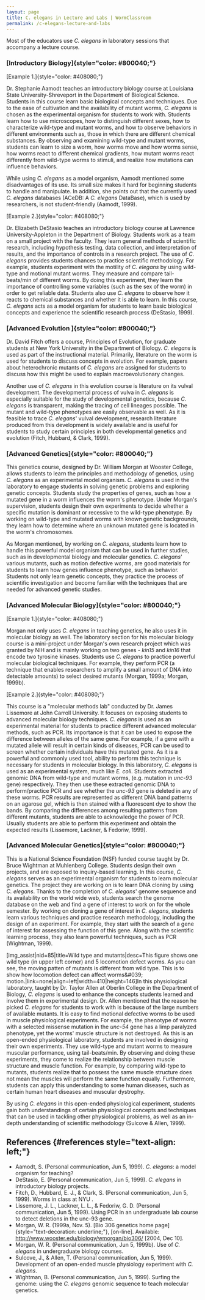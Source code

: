 ```yaml
---
layout: page
title: C. elegans in Lecture and Labs | WormClassroom
permalink: /c-elegans-lecture-and-labs
---
```

Most of the educators use *C. elegans* in laboratory sessions that
accompany a lecture course.

### [Introductory Biology]{style="color: #800040;"}

[Example 1.]{style="color: #408080;"}

Dr. Stephanie Aamodt teaches an introductory biology course at Louisiana
State University-Shreveport in the Department of Biological Science.
Students in this course learn basic biological concepts and techniques.
Due to the ease of cultivation and the availability of mutant worms, *C.
elegans* is chosen as the experimental organism for students to work
with. Students learn how to use microscopes, how to distinguish
different sexes, how to characterize wild-type and mutant worms, and how
to observe behaviors in different environments such as, those in which
there are different chemical substances. By observing and examining
wild-type and mutant worms, students can learn to size a worm, how worms
move and how worms sense, how worms react to different chemical
gradients, how mutant worms react differently from wild-type worms to
stimuli, and realize how mutations can influence behaviors.

While using *C. elegans* as a model organism, Aamodt mentioned some
disadvantages of its use. Its small size makes it hard for beginning
students to handle and manipulate. In addition, she points out that the
currently used *C. elegans* databases (ACeDB: A *C. elegans* DataBase),
which is used by researchers, is not student-friendly (Aamodt, 1999).

[Example 2.]{style="color: #408080;"}

Dr. Elizabeth DeStasio teaches an introductory biology course at
Lawrence University-Appleton in the Department of Biology. Students work
as a team on a small project with the faculty. They learn general
methods of scientific research, including hypothesis testing, data
collection, and interpretation of results, and the importance of
controls in a research project. The use of *C. elegans* provides
students chances to practice scientific methodology. For example,
students experiment with the motility of *C. elegans* by using wild-type
and motional mutant worms. They measure and compare tail-beats/min of
different worms. By doing this experiment, they learn the importance of
controlling some variables (such as the sex of the worm) in order to get
reliable data. Students also use *C. elegans* to observe how it reacts
to chemical substances and whether it is able to learn. In this course,
*C. elegans* acts as a model organism for students to learn basic
biological concepts and experience the scientific research process
(DeStasio, 1999).

### [Advanced Evolution ]{style="color: #800040;"}

Dr. David Fitch offers a course, Principles of Evolution, for graduate
students at New York University in the Department of Biology. *C.
elegans* is used as part of the instructional material. Primarily,
literature on the worm is used for students to discuss concepts in
evolution. For example, papers about heterochronic mutants of *C.
elegans* are assigned for students to discuss how this might be used to
explain macroevolutionary changes.

Another use of *C. elegans* in this evolution course is literature on
its vulval development. The developmental process of vulva in *C.
elegans* is especially suitable for the study of developmental genetics,
because *C. elegans* is transparent, making the tracing of cell lineages
possible. The mutant and wild-type phenotypes are easily observable as
well. As it is feasible to trace *C. elegans*\' vulval development,
research literature produced from this development is widely available
and is useful for students to study certain principles in both
developmental genetics and evolution (Fitch, Hubbard, & Clark, 1999).

### [Advanced Genetics]{style="color: #800040;"}

This genetics course, designed by Dr. William Morgan at Wooster College,
allows students to learn the principles and methodology of genetics,
using *C. elegans* as an experimental model organism. *C. elegans* is
used in the laboratory to engage students in solving genetic problems
and exploring genetic concepts. Students study the properties of genes,
such as how a mutated gene in a worm influences the worm\'s phenotype.
Under Morgan\'s supervision, students design their own experiments to
decide whether a specific mutation is dominant or recessive to the
wild-type phenotype. By working on wild-type and mutated worms with
known genetic backgrounds, they learn how to determine where an unknown
mutated gene is located in the worm\'s chromosomes.

As Morgan mentioned, by working on *C. elegans*, students learn how to
handle this powerful model organism that can be used in further studies,
such as in developmental biology and molecular genetics. *C. elegans*\'
various mutants, such as motion defective worms, are good materials for
students to learn how genes influence phenotype, such as behavior.
Students not only learn genetic concepts, they practice the process of
scientific investigation and become familiar with the techniques that
are needed for advanced genetic studies.

### [Advanced Molecular Biology]{style="color: #800040;"}

[Example 1.]{style="color: #408080;"}

Morgan not only uses *C. elegans* in teaching genetics, he also uses it
in molecular biology as well. The laboratory section for his molecular
biology course is a mini-project under Morgan\'s own research project
which was granted by NIH and is mainly working on two genes - *kin15*
and *kin16* that encode two tyrosine kinases. Students use *C. elegans*
to practice powerful molecular biological techniques. For example, they
perform PCR (a technique that enables researchers to amplify a small
amount of DNA into detectable amounts) to select desired mutants
(Morgan, 1999a; Morgan, 1999b).

[Example 2.]{style="color: #408080;"}

This course is a \"molecular methods lab\" conducted by Dr. James
Lissemore at John Carroll University. It focuses on exposing students to
advanced molecular biology techniques. *C. elegans* is used as an
experimental material for students to practice different advanced
molecular methods, such as PCR. Its importance is that it can be used to
expose the difference between alleles of the same gene. For example, if
a gene with a mutated allele will result in certain kinds of diseases,
PCR can be used to screen whether certain individuals have this mutated
gene. As it is a powerful and commonly used tool, ability to perform
this technique is necessary for students in molecular biology. In this
laboratory, *C. elegans* is used as an experimental system, much like
*E. coli*. Students extracted genomic DNA from wild-type and mutant
worms, (e.g. mutation in *unc-93* gene) respectively. They then use
these extracted genomic DNA to perform/practice PCR and see whether the
*unc-93* gene is deleted in any of these worms. PCR results are
represented as different DNA band patterns on an agarose gel, which is
then stained with a fluorescent dye to show the bands. By comparing the
differences among resulting patterns from different mutants, students
are able to acknowledge the power of PCR. Usually students are able to
perform this experiment and obtain the expected results (Lissemore,
Lackner, & Fedoriw, 1999).

### [Advanced Molecular Genetics]{style="color: #800040;"}

This is a National Science Foundation (NSF) funded course taught by Dr.
Bruce Wightman at Muhlenberg College. Students design their own
projects, and are exposed to inquiry-based learning. In this course, *C.
elegans* serves as an experimental organism for students to learn
molecular genetics. The project they are working on is to learn DNA
cloning by using *C. elegans*. Thanks to the completion of *C.
elegans*\' genome sequence and its availability on the world wide web,
students search the genome database on the web and find a gene of
interest to work on for the whole semester. By working on cloning a gene
of interest in *C. elegans*, students learn various techniques and
practice research methodology, including the design of an experiment.
For example, they start with the search of a gene of interest for
assessing the function of this gene. Along with the scientific learning
process, they also learn powerful techniques, such as PCR (Wightman,
1999).

\[img\_assist\|nid=85\|title=Wild type and mutants\|desc=This figure
shows one wild type (in upper left corner) and 5 locomotion defect
worms. As you can see, the moving patten of mutants is different from
wild type. This is to show how locomotion defect can affect worms&\#039;
motion.\|link=none\|align=left\|width=410\|height=146\]In this
physiological laboratory, taught by Dr. Taylor Allen at Oberlin College
in the Department of Biology, *C. elegans* is used to enhance the
concepts students learned and involve them in experimental design. Dr.
Allen mentioned that the reason he picked *C. elegans* for students to
work with is because of the large numbers of available mutants. It is
easy to find motional defective worms to be used in muscle physiological
experiments. For example, the phenotype of worms with a selected
missense mutation in the *unc-54* gene has a limp paralyzed phenotype,
yet the worms\' muscle structure is not destroyed. As this is an
open-ended physiological laboratory, students are involved in designing
their own experiments. They use wild-type and mutant worms to measure
muscular performance, using tail-beats/min. By observing and doing these
experiments, they come to realize the relationship between muscle
structure and muscle function. For example, by comparing wild-type to
mutants, students realize that to possess the same muscle structure does
not mean the muscles will perform the same function equally.
Furthermore, students can apply this understanding to some human
diseases, such as certain human heart diseases and muscular dystrophy.

By using *C. elegans* in this open-ended physiological experiment,
students gain both understandings of certain physiological concepts and
techniques that can be used in tackling other physiological problems, as
well as an in-depth understanding of scientific methodology (Sulcove &
Allen, 1999).

References {#references style="text-align: left;"}
----------

-   Aamodt, S. (Personal communication, Jun 5, 1999). *C. elegans*: a
    model organism for teaching?
-   DeStasio, E. (Personal communication, Jun 5, 1999). *C. elegans* in
    introductory biology projects.
-   Fitch, D., Hubbard, E. J., & Clark, S. (Personal communication, Jun
    5, 1999). Worms in class at NYU .
-   Lissemore, J. L., Lackner, L. L., & Fedoriw, G. D. (Personal
    communication, Jun 5, 1999). Using PCR in an undergraduate lab
    course to detect deletions in the unc-93 gene.
-   Morgan, W. R. (1999a, Nov. 5). [Bio 306 genetics home
    page]{style="text-decoration: underline;"}, \[on-line\]. Available:
    http://www.wooster.edu/biology/wmorgan/bio306/ \[2004, Dec 10\].
-   Morgan, W. R. (Personal communication, Jun 5, 1999b). Use of *C.
    elegans* in undergraduate biology courses.
-   Sulcove, J., & Allen, T. (Personal communication, Jun 5, 1999).
    Development of an open-ended muscle physiology experiment with *C.
    elegans*.
-   Wightman, B. (Personal communication, Jun 5, 1999). Surfing the
    genome: using the *C. elegans* genomic sequence to teach molecular
    genetics.
